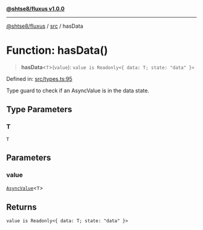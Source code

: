 [**@shtse8/fluxus v1.0.0**](../../README.md)

***

[@shtse8/fluxus](../../README.md) / [src](../README.md) / hasData

# Function: hasData()

> **hasData**\<`T`\>(`value`): `value is Readonly<{ data: T; state: "data" }>`

Defined in: [src/types.ts:95](https://github.com/shtse8/fluxus/blob/213c71c5e98d0245d85ae1e863504b6b01882dfb/src/types.ts#L95)

Type guard to check if an AsyncValue is in the data state.

## Type Parameters

### T

`T`

## Parameters

### value

[`AsyncValue`](../type-aliases/AsyncValue.md)\<`T`\>

## Returns

`value is Readonly<{ data: T; state: "data" }>`
